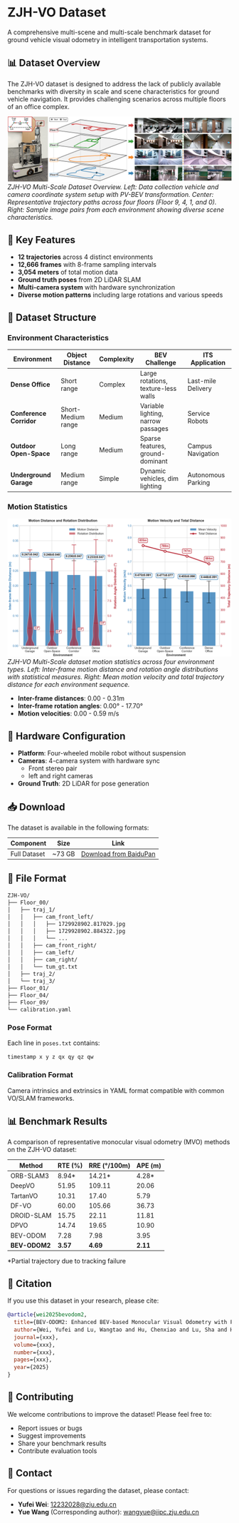 # ZJH-VO Dataset

A comprehensive multi-scene and multi-scale benchmark dataset for ground vehicle visual odometry in intelligent transportation systems.

## 📊 Dataset Overview

The ZJH-VO dataset is designed to address the lack of publicly available benchmarks with diversity in scale and scene characteristics for ground vehicle navigation. It provides challenging scenarios across multiple floors of an office complex.

![Dataset Overview](Images/Dataset_Overview.png)
*ZJH-VO Multi-Scale Dataset Overview. Left: Data collection vehicle and camera coordinate system setup with PV-BEV transformation. Center: Representative trajectory paths across four floors (Floor 9, 4, 1, and 0). Right: Sample image pairs from each environment showing diverse scene characteristics.*

## 🚗 Key Features

- **12 trajectories** across 4 distinct environments
- **12,666 frames** with 8-frame sampling intervals  
- **3,054 meters** of total motion data
- **Ground truth poses** from 2D LiDAR SLAM
- **Multi-camera system** with hardware synchronization
- **Diverse motion patterns** including large rotations and various speeds

## 📁 Dataset Structure

### Environment Characteristics

| Environment | Object Distance | Complexity | BEV Challenge | ITS Application |
|------------|----------------|------------|--------------|-----------------|
| **Dense Office** | Short range | Complex | Large rotations, texture-less walls | Last-mile Delivery |
| **Conference Corridor** | Short-Medium range | Medium | Variable lighting, narrow passages | Service Robots |
| **Outdoor Open-Space** | Long range | Medium | Sparse features, ground-dominant | Campus Navigation |
| **Underground Garage** | Medium range | Simple | Dynamic vehicles, dim lighting | Autonomous Parking |

### Motion Statistics

![Motion Statistics](Images/Motion_Statistics.png)
*ZJH-VO Multi-Scale dataset motion statistics across four environment types. Left: Inter-frame motion distance and rotation angle distributions with statistical measures. Right: Mean motion velocity and total trajectory distance for each environment sequence.*

- **Inter-frame distances**: 0.00 - 0.31m
- **Inter-frame rotation angles**: 0.00° - 17.70°
- **Motion velocities**: 0.00 - 0.59 m/s

## 🔧 Hardware Configuration
- **Platform**: Four-wheeled mobile robot without suspension
- **Cameras**: 4-camera system with hardware sync
  - Front stereo pair
  - left and right cameras
- **Ground Truth**: 2D LiDAR for pose generation

## 📥 Download

The dataset is available in the following formats:

| Component | Size | Link |
|-----------|------|------|
| Full Dataset | ~73 GB | [Download from BaiduPan](https://pan.baidu.com/s/1chw2FQsG-sPkaMWTrGCH8A?pwd=zjhd) |

## 📂 File Format

```
ZJH-VO/
├── Floor_00/
│   ├── traj_1/
│   │   ├── cam_front_left/
│   │   │   ├── 1729928902.817029.jpg
│   │   │   ├── 1729928902.884322.jpg
│   │   │   └── ...
│   │   ├── cam_front_right/
│   │   ├── cam_left/
│   │   ├── cam_right/
│   │   └── tum_gt.txt
│   ├── traj_2/
│   └── traj_3/
├── Floor_01/
├── Floor_04/
├── Floor_09/
└── calibration.yaml
```

### Pose Format
Each line in `poses.txt` contains:
```
timestamp x y z qx qy qz qw
```

### Calibration Format
Camera intrinsics and extrinsics in YAML format compatible with common VO/SLAM frameworks.

## 📊 Benchmark Results

A comparison of representative monocular visual odometry (MVO) methods on the ZJH-VO dataset:

| Method | RTE (%) | RRE (°/100m) | APE (m) |
|--------|---------|--------------|---------|
| ORB-SLAM3 | 8.94* | 14.21* | 4.28* |
| DeepVO | 51.95 | 109.11 | 20.06 |
| TartanVO | 10.31 | 17.40 | 5.79 |
| DF-VO | 60.00 | 105.66 | 36.73 |  
| DROID-SLAM | 15.75 | 22.11 | 11.81 |
| DPVO | 14.74 | 19.65 | 10.90 |
| BEV-ODOM | 7.28 | 7.98 | 3.95 |
| **BEV-ODOM2** | **3.57** | **4.69** | **2.11** |

*Partial trajectory due to tracking failure

## 📝 Citation

If you use this dataset in your research, please cite:

```bibtex
@article{wei2025bevodom2,
  title={BEV-ODOM2: Enhanced BEV-based Monocular Visual Odometry with PV-BEV Fusion and Dense Flow Supervision for Ground Robots},
  author={Wei, Yufei and Lu, Wangtao and Hu, Chenxiao and Lu, Sha and Han, Fuzhang and Xiong, Rong and Wang, Yue},
  journal={xxx},
  volume={xxx},
  number={xxx},
  pages={xxx},
  year={2025}
}
```

## 🤝 Contributing

We welcome contributions to improve the dataset! Please feel free to:
- Report issues or bugs
- Suggest improvements
- Share your benchmark results
- Contribute evaluation tools

## 📧 Contact

For questions or issues regarding the dataset, please contact:
- **Yufei Wei**: 12232028@zju.edu.cn
- **Yue Wang** (Corresponding author): wangyue@iipc.zju.edu.cn

